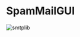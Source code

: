 # SpamMailGUI
![smtplib](https://user-images.githubusercontent.com/69594158/222810801-c25e2f44-471a-49c8-a9d7-54b84b032059.png)

